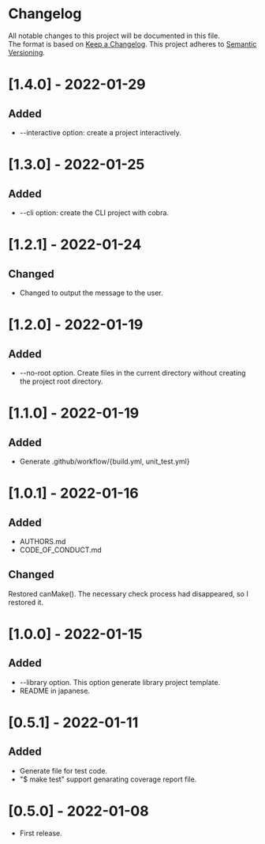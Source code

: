 # Changelog
All notable changes to this project will be documented in this file.  
The format is based on [Keep a Changelog](https://keepachangelog.com/en/1.0.0/). This project adheres to [Semantic Versioning](https://semver.org/spec/v2.0.0.html).
# [1.4.0] - 2022-01-29
## Added
- --interactive option: create a project interactively.
# [1.3.0] - 2022-01-25
## Added
- --cli option: create the CLI project with cobra.
# [1.2.1] - 2022-01-24
## Changed
- Changed to output the message to the user.

# [1.2.0] - 2022-01-19
## Added
- --no-root option. Create files in the current directory without creating the project root directory.
# [1.1.0] - 2022-01-19
## Added
- Generate .github/workflow/{build.yml, unit_test.yml}
# [1.0.1] - 2022-01-16
## Added
- AUTHORS.md
- CODE_OF_CONDUCT.md
## Changed
 Restored canMake(). The necessary check process had disappeared, so I restored it.

# [1.0.0] - 2022-01-15
## Added
 - --library option. This option generate library project template.
 - README in japanese.
# [0.5.1] - 2022-01-11
## Added
 - Generate file for test code.
 - "$ make test" support genarating coverage report file.
# [0.5.0] - 2022-01-08
- First release.
